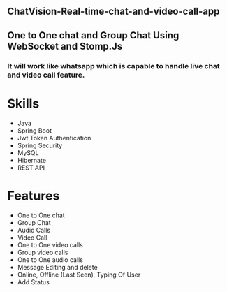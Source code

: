 ## ChatVision-Real-time-chat-and-video-call-app
## One to One chat and Group Chat Using WebSocket and Stomp.Js  
### It will work like whatsapp which is capable to handle live chat and video call feature.
# Skills
- Java
- Spring Boot
- Jwt Token Authentication
- Spring Security
- MySQL
- Hibernate
- REST API

# Features
- One to One chat
- Group Chat
- Audio Calls 
- Video Call
- One to One video calls
- Group video calls
- One to One audio calls
- Message Editing and delete
- Online, Offline (Last Seen), Typing Of User 
- Add Status
              
